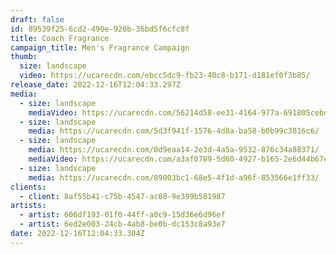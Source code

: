 ```yaml
---
draft: false
id: 89539f25-6cd2-490e-920b-36bd5f6cfc8f
title: Coach Fragrance
campaign_title: M﻿en's Fragrance Campaign
thumb:
  size: landscape
  video: https://ucarecdn.com/ebcc5dc9-fb23-40c8-b171-d181ef0f3b85/
release_date: 2022-12-16T12:04:33.297Z
media:
  - size: landscape
    mediaVideo: https://ucarecdn.com/56214d58-ee31-4164-977a-691805cebd7f/
  - size: landscape
    media: https://ucarecdn.com/5d3f941f-1576-4d8a-ba58-b0b99c3816c6/
  - size: landscape
    media: https://ucarecdn.com/0d9eaa14-2e3d-4a5a-9532-876c34a88371/
    mediaVideo: https://ucarecdn.com/a3af0789-5d60-4927-b165-2e6d44b67ed9/
  - size: landscape
    media: https://ucarecdn.com/89003bc1-68e5-4f1d-a96f-853566e1ff33/
clients:
  - client: 8af55b41-c75b-4547-ac88-9e399b581987
artists:
  - artist: 606df193-01f0-44ff-a0c9-15d36e6d96ef
  - artist: 6ed2e003-24cb-4ab8-be0b-dc153c8a93e7
date: 2022-12-16T12:04:33.304Z
---
```

